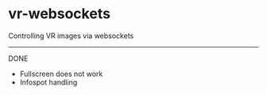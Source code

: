 # vr-websockets
Controlling VR images via websockets

----
DONE
- Fullscreen does not work
- Infospot handling
